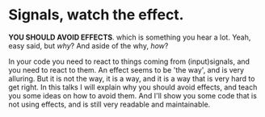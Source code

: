 # Signals, watch the effect.

**YOU SHOULD AVOID EFFECTS**. which is something you hear a lot.
Yeah, easy said, but _why_? And aside of the why, _how_?

In your code you need to react to things coming from (input)signals, and you need to react to them.
An effect seems to be 'the way', and is very alluring.
But it is not the way, it is a way, and it is a way that is very hard to get right.
In this talks I will explain why you should avoid effects, and teach you some ideas on how to avoid them.
And I'll show you some code that is not using effects, and is still very readable and maintainable.
